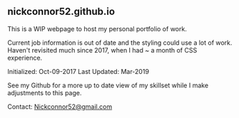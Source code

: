 ## nickconnor52.github.io
This is a WIP webpage to host my personal portfolio of work.

Current job information is out of date and the styling could use a lot of work.
Haven't revisited much since 2017, when I had ~ a month of CSS experience.

Initialized: Oct-09-2017
Last Updated: Mar-2019

See my Github for a more up to date view of my skillset while I make adjustments to this page.

Contact: Nickconnor52@gmail.com

